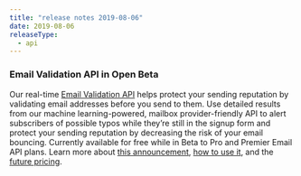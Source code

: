 ```yaml
---
title: "release notes 2019-08-06"
date: 2019-08-06
releaseType:
  - api
---
```


### Email Validation API in Open Beta

Our real-time [Email Validation API](https://sendgrid-email-validation.api-docs.io/v3/getting-started/authentication) helps protect your sending reputation by validating email addresses before you send to them. Use detailed results from our machine learning-powered, mailbox provider-friendly API to alert subscribers of possible typos while they’re still in the signup form and protect your sending reputation by decreasing the risk of your email bouncing. Currently available for free while in Beta to Pro and Premier Email API plans. Learn more about [this announcement](https://sendgrid.com/blog/sendgrid-email-validation-api/), [how to use it](https://sendgrid.com/docs/ui/managing-contacts/email-address-validation/), and the [future pricing](http://sendgrid.com/solutions/email-validation-api/).
